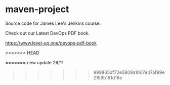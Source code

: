 # maven-project
Source code for James Lee's Jenkins course.

Check out our Latest DevOps PDF book.

https://www.level-up.one/devops-pdf-book

<<<<<<< HEAD

=======
new update 26/11
>>>>>>> 999865df72e5909a1007e47af99e2159b161d16e
